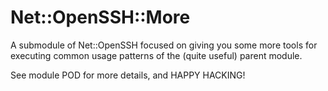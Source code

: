 Net::OpenSSH::More
==================
A submodule of Net::OpenSSH focused on giving you some more tools
for executing common usage patterns of the (quite useful) parent
module.

See module POD for more details, and HAPPY HACKING!
